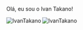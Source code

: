 Olá, eu sou o Ivan Takano!

<div>
<p><img align="left" style="display:block;" src="https://github-readme-stats.vercel.app/api/top-langs?username=IvanTakano&show_icons=true&locale=en&layout=compact" alt="IvanTakano" /></p>
</div>
<div>
<p align="left"> <img src="https://komarev.com/ghpvc/?username=IvanTakano&label=Profile%20views&color=0e75b6&style=flat" alt="IvanTakano" /> </p>
</div>
